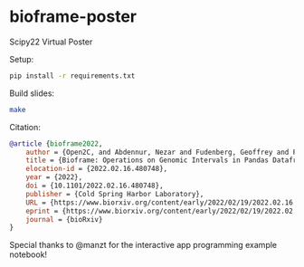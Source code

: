 # bioframe-poster
Scipy22 Virtual Poster

Setup:

```sh
pip install -r requirements.txt
```

Build slides:

```sh
make
```

Citation:

```bibtex
@article {bioframe2022,
    author = {Open2C, and Abdennur, Nezar and Fudenberg, Geoffrey and Flyamer, Ilya and Galitsyna, Aleksandra A. and Goloborodko, Anton and Imakaev, Maxim and Venev, Sergey V.},
    title = {Bioframe: Operations on Genomic Intervals in Pandas Dataframes},
    elocation-id = {2022.02.16.480748},
    year = {2022},
    doi = {10.1101/2022.02.16.480748},
    publisher = {Cold Spring Harbor Laboratory},
    URL = {https://www.biorxiv.org/content/early/2022/02/19/2022.02.16.480748},
    eprint = {https://www.biorxiv.org/content/early/2022/02/19/2022.02.16.480748.full.pdf},
    journal = {bioRxiv}
}
```

Special thanks to @manzt for the interactive app programming example notebook!
